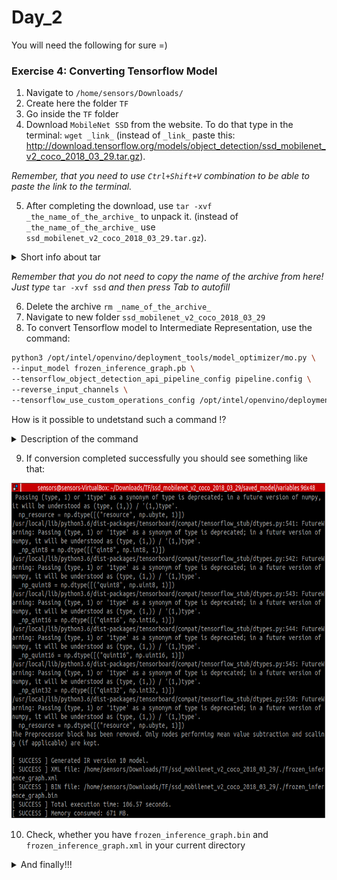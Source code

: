 # Day_2
You will need the following for sure =)

### Exercise 4: Converting Tensorflow Model

1. Navigate to `/home/sensors/Downloads/`
2. Create here the folder `TF`
3. Go inside the `TF` folder
4. Download `MobileNet SSD` from the website. To do that type in the terminal: `wget _link_` (instead of `_link_` paste this: http://download.tensorflow.org/models/object_detection/ssd_mobilenet_v2_coco_2018_03_29.tar.gz). 

*Remember, that you need to use `Ctrl+Shift+V` combination to be able to paste the link to the terminal.*

5. After completing the download, use `tar -xvf _the_name_of_the_archive_` to unpack it. (instead of `_the_name_of_the_archive_` use `ssd_mobilenet_v2_coco_2018_03_29.tar.gz`). 

<details><summary>Short info about tar</summary>
<p>

`tar` is command for handling `**.tar.gz` file.

`x:` Extract a tar file.

`v:` Verbose output or show progress while extracting files.

`f:` Specify an archive or a tar filename.

</p>
</details>

*Remember that you do not need to copy the name of the archive from here! Just type* `tar -xvf ssd` *and then press Tab to autofill*

6. Delete the archive `rm _name_of_the_archive_`
7. Navigate to new folder `ssd_mobilenet_v2_coco_2018_03_29`
8. To convert Tensorflow model to Intermediate Representation, use the command: 

```bash
python3 /opt/intel/openvino/deployment_tools/model_optimizer/mo.py \
--input_model frozen_inference_graph.pb \
--tensorflow_object_detection_api_pipeline_config pipeline.config \
--reverse_input_channels \
--tensorflow_use_custom_operations_config /opt/intel/openvino/deployment_tools/model_optimizer/extensions/front/tf/ssd_v2_support.json
```

How is it possible to undetstand such a command :interrobang:

<details><summary>Description of the command</summary>
<p>

`/opt/intel/openvino/deployment_tools/model_optimizer/mo_tf.py` - the path of the model converter script

`--input_model frozen_inference_graph.pb` - option treats the input model file as a text protobuf format

`--tensorflow_object_detection_api_pipeline_config pipeline.config` - path to the pipeline configuration file used to generate model created with help of Object Detection API.

`--reverse_input_channels` - revert input channels from RGB to BGR due to the TensorFlow models being trained on RGB images, but the Inference Engine otherwise defaulting to BGR.

`--tensorflow_use_custom_operations_config /opt/intel/openvino/deployment_tools/model_optimizer/extensions/front/tf/ssd_v2_support.json` - use the configuration file with custom operation description. (which is also located in 

</p>
</details>

9. If conversion completed successfully you should see something like that: 

<img src="img/1.png" width = "720" height = "540" align = "middle">

10. Check, whether you have `frozen_inference_graph.bin` and `frozen_inference_graph.xml` in your current directory

<details><summary>And finally!!!</summary>
<p>

You have done it! You are amazing! :muscle: :muscle: :metal:

</p>
</details>

